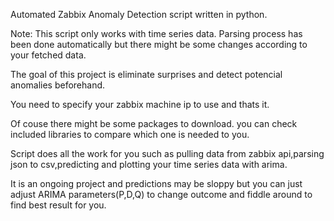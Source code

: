 Automated Zabbix Anomaly Detection script written in python.

Note: This script only works with time series data. Parsing process has been done automatically but there might be some changes according to your fetched data.

The goal of this project is eliminate surprises and detect potencial anomalies beforehand.

You need to specify your zabbix machine ip to use and thats it.

Of couse there might be some packages to download. you can check included libraries to compare which one is needed to you.

Script does all the work for you such as pulling data from zabbix api,parsing json to csv,predicting and plotting your time series data with arima.

 It is an ongoing project and predictions may be sloppy but you can just adjust ARIMA parameters(P,D,Q) to change outcome and fiddle around to find best result for you.
